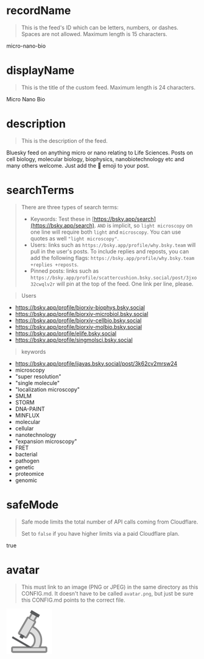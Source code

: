 
# recordName

> This is the feed's ID which can be letters, numbers, or dashes. Spaces are not allowed. Maximum length is 15 characters.

micro-nano-bio

# displayName

> This is the title of the custom feed. Maximum length is 24 characters.

Micro Nano Bio

# description

> This is the description of the feed.

Bluesky feed on anything micro or nano relating to Life Sciences. Posts on cell biology, molecular biology, biophysics, nanobiotechnology etc and many others welcome. Just add the 🔬 emoji to your post.

# searchTerms

> There are three types of search terms:
>
> - Keywords: Test these in [https://bsky.app/search](https://bsky.app/search). `AND` is implicit, so `light microscopy` on one line will require both `light` and `microscopy`. You can use quotes as well `"light microscopy"`.
> - Users: links such as `https://bsky.app/profile/why.bsky.team` will pull in the user's posts. To include replies and reposts, you can add the following flags: `https://bsky.app/profile/why.bsky.team +replies +reposts`.
> - Pinned posts: links such as `https://bsky.app/profile/scattercushion.bsky.social/post/3jxo32cwqlv2r` will pin at the top of the feed. One link per line, please.

> Users
- https://bsky.app/profile/biorxiv-biophys.bsky.social
- https://bsky.app/profile/biorxiv-microbiol.bsky.social
- https://bsky.app/profile/biorxiv-cellbio.bsky.social
- https://bsky.app/profile/biorxiv-molbio.bsky.social
- https://bsky.app/profile/elife.bsky.social
- https://bsky.app/profile/singmolsci.bsky.social

> keywords
- https://bsky.app/profile/ijayas.bsky.social/post/3k62cv2mrsw24
- microscopy
- "super resolution"
- "single molecule"
- "localization microscopy"
- SMLM
- STORM
- DNA-PAINT
- MINFLUX
- molecular
- cellular
- nanotechnology
- "expansion microscopy"
- FRET
- bacterial
- pathogen
- genetic
- proteomice
- genomic

# safeMode

> Safe mode limits the total number of API calls coming from Cloudflare.
>
> Set to `false` if you have higher limits via a paid Cloudflare plan.

true

# avatar

> This must link to an image (PNG or JPEG) in the same directory as this CONFIG.md. It doesn't have to be called `avatar.png`, but just be sure this CONFIG.md points to the correct file.

![](avatar.png)
